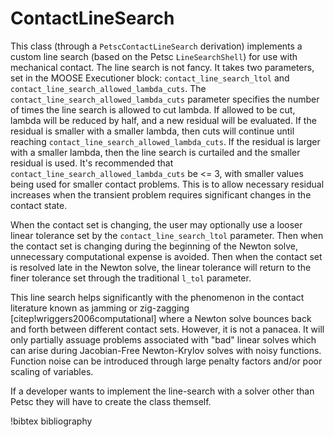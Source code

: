 # ContactLineSearch

This class (through a `PetscContactLineSearch` derivation) implements a custom
line search (based on the Petsc `LineSearchShell`) for use with mechanical
contact. The line search is not fancy. It takes two parameters, set in the MOOSE
Executioner block: `contact_line_search_ltol` and
`contact_line_search_allowed_lambda_cuts`. The
`contact_line_search_allowed_lambda_cuts` parameter specifies the number of
times the line search is allowed to cut lambda. If allowed to be cut, lambda
will be reduced by half, and a new residual will be evaluated. If the residual
is smaller with a smaller lambda, then cuts will continue until reaching
`contact_line_search_allowed_lambda_cuts`. If the residual is larger with a
smaller lambda, then the line search is curtailed and the smaller residual is
used. It's recommended that `contact_line_search_allowed_lambda_cuts` be <= 3,
with smaller values being used for smaller contact problems. This is to allow
necessary residual increases when the transient problem requires significant
changes in the contact state.

When the contact set is changing, the user may optionally use a looser linear tolerance set by
the `contact_line_search_ltol` parameter. Then when the contact set is changing during the
beginning of the Newton solve, unnecessary computational expense is avoided. Then when the
contact set is resolved late in the Newton solve, the linear tolerance will return to the finer
tolerance set through the traditional `l_tol` parameter.

This line search helps significantly with the phenomenon in the contact
literature known as jamming or zig-zagging [citep!wriggers2006computational]
where a Newton solve bounces back and forth between
different contact sets. However, it is not a panacea. It will only partially
assuage problems associated with "bad" linear solves which can arise during
Jacobian-Free Newton-Krylov solves with noisy functions. Function noise can be
introduced through large penalty factors and/or poor scaling of variables.

If a developer wants to implement the line-search with a solver other than Petsc
they will have to create the class themself.

!bibtex bibliography
